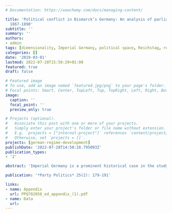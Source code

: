 ```yaml
---
# Documentation: https://wowchemy.com/docs/managing-content/

title: 'Political conflict in Bismarck’s Germany: An analysis of parliamentary voting,
  1867-1890'
subtitle: ''
summary: ''
authors:
- admin
tags: [dimensionality, Imperial Germany, political space, Reichstag, roll call votes, political development, Bismarck, political cleavages, democratisation]
categories: []
date: '2019-03-01'
lastmod: 2022-07-28T15:50:29+01:00
featured: true
draft: false

# Featured image
# To use, add an image named `featured.jpg/png` to your page's folder.
# Focal points: Smart, Center, TopLeft, Top, TopRight, Left, Right, BottomLeft, Bottom, BottomRight.
image:
  caption: ''
  focal_point: ''
  preview_only: true

# Projects (optional).
#   Associate this post with one or more of your projects.
#   Simply enter your project's folder or file name without extension.
#   E.g. `projects = ["internal-project"]` references `content/project/deep-learning/index.md`.
#   Otherwise, set `projects = []`.
projects: [german-regime-development]
publishDate: '2022-07-28T14:50:28.795093Z'
publication_types:
- '2'

abstract: 'Imperial Germany is a prominent historical case in the study of Western Europe’s political development. This article investigates the number and content of political conflict dimensions from the foundation of the modern German state in 1867 to the end of Bismarck’s reign as Chancellor in 1890. Methodologically, it applies dimension-reducing statistical methods to a novel data set of content-coded parliamentary roll call votes. The analysis suggests that the emergence of the Catholic Centre Party in 1871 permanently transformed the conflict space from a single liberal-conservative divide to a two-dimensional space that distinguished positions on socio-economic issues and regime matters, respectively. The fact that positions on redistributive and regime issues were not aligned implies that theories stressing economic inequality as a driver for regime change are of limited applicability. Instead, the case of Imperial Germany highlights the importance of cross-cutting non-economic societal cleavages and the role of societal and political organizations in drawing attention to and perpetuating these divisions.'

publication: '*Party Politics* 25(2): 179-191'

links: 
- name: Appendix
  url: PPQ702058_ed_appendix_(1).pdf
- name: Data
  url: 
---
```

